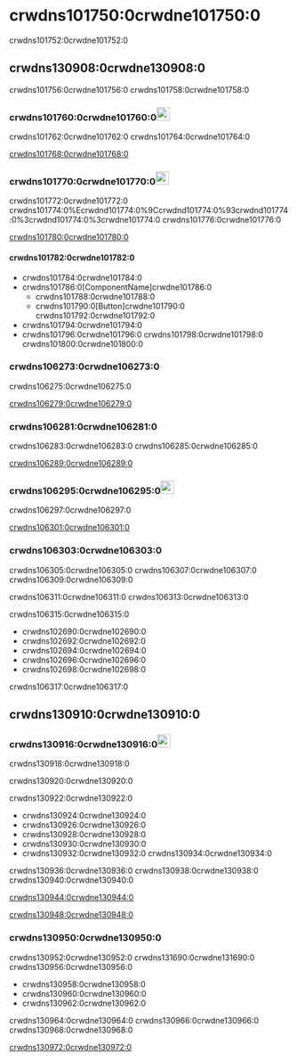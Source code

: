 # crwdns101750:0crwdne101750:0

<p class="description">crwdns101752:0crwdne101752:0</p>

## crwdns130908:0crwdne130908:0

crwdns101756:0crwdne101756:0 crwdns101758:0crwdne101758:0

### crwdns101760:0crwdne101760:0<img src="crwdns105403:0crwdne105403:0" width="24" height="24" alt="crwdns105405:0crwdne105405:0" loading="lazy" />

crwdns101762:0crwdne101762:0 crwdns101764:0crwdne101764:0

[crwdns101768:0crwdne101768:0](crwdns101766:0crwdne101766:0)

### crwdns101770:0crwdne101770:0<img src="crwdns105407:0crwdne105407:0" width="24" height="24" alt="crwdns105409:0crwdne105409:0" loading="lazy" />

crwdns101772:0crwdne101772:0 crwdns101774:0%Ecrwdnd101774:0%9Ccrwdnd101774:0%93crwdnd101774:0%3crwdnd101774:0%3crwdne101774:0 crwdns101776:0crwdne101776:0

[crwdns101780:0crwdne101780:0](crwdns101778:0crwdne101778:0)

#### crwdns101782:0crwdne101782:0

- crwdns101784:0crwdne101784:0
- crwdns101786:0[ComponentName]crwdne101786:0 
  - crwdns101788:0crwdne101788:0
  - crwdns101790:0[Button]crwdne101790:0 <some feature>crwdns101792:0crwdne101792:0
- crwdns101794:0crwdne101794:0
- crwdns101796:0crwdne101796:0 crwdns101798:0crwdne101798:0 crwdns101800:0crwdne101800:0

### crwdns106273:0crwdne106273:0

crwdns106275:0crwdne106275:0

[crwdns106279:0crwdne106279:0](crwdns106277:0crwdne106277:0)

### crwdns106281:0crwdne106281:0

crwdns106283:0crwdne106283:0 crwdns106285:0crwdne106285:0

[crwdns106289:0crwdne106289:0](crwdns106287:0crwdne106287:0)

### crwdns106295:0crwdne106295:0<img src="crwdns106291:0crwdne106291:0" width="24" height="24" alt="crwdns106293:0crwdne106293:0" loading="lazy" />

crwdns106297:0crwdne106297:0

[crwdns106301:0crwdne106301:0](crwdns106299:0crwdne106299:0)

### crwdns106303:0crwdne106303:0

crwdns106305:0crwdne106305:0 crwdns106307:0crwdne106307:0 crwdns106309:0crwdne106309:0

crwdns106311:0crwdne106311:0 crwdns106313:0crwdne106313:0

crwdns106315:0crwdne106315:0

- crwdns102690:0crwdne102690:0
- crwdns102692:0crwdne102692:0
- crwdns102694:0crwdne102694:0
- crwdns102696:0crwdne102696:0
- crwdns102698:0crwdne102698:0

crwdns106317:0crwdne106317:0

## crwdns130910:0crwdne130910:0

### crwdns130916:0crwdne130916:0<img src="crwdns130912:0crwdne130912:0" width="24" height="24" alt="crwdns130914:0crwdne130914:0" loading="lazy" />

crwdns130918:0crwdne130918:0

crwdns130920:0crwdne130920:0

crwdns130922:0crwdne130922:0

- crwdns130924:0crwdne130924:0
- crwdns130926:0crwdne130926:0
- crwdns130928:0crwdne130928:0
- crwdns130930:0crwdne130930:0
- crwdns130932:0crwdne130932:0 crwdns130934:0crwdne130934:0

crwdns130936:0crwdne130936:0 crwdns130938:0crwdne130938:0 crwdns130940:0crwdne130940:0

[crwdns130944:0crwdne130944:0](crwdns131298:0crwdne131298:0)

[crwdns130948:0crwdne130948:0](crwdns131300:0crwdne131300:0)

### crwdns130950:0crwdne130950:0

crwdns130952:0crwdne130952:0 crwdns131690:0crwdne131690:0 crwdns130956:0crwdne130956:0

- crwdns130958:0crwdne130958:0
- crwdns130960:0crwdne130960:0
- crwdns130962:0crwdne130962:0

crwdns130964:0crwdne130964:0 crwdns130966:0crwdne130966:0 crwdns130968:0crwdne130968:0

[crwdns130972:0crwdne130972:0](crwdns130970:0crwdne130970:0)